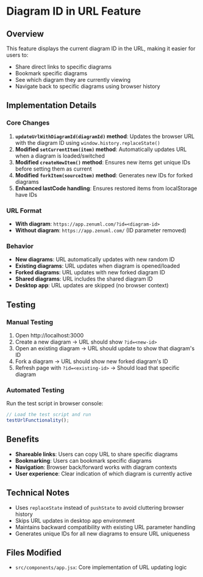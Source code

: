 # Diagram ID in URL Feature

## Overview
This feature displays the current diagram ID in the URL, making it easier for users to:
- Share direct links to specific diagrams
- Bookmark specific diagrams
- See which diagram they are currently viewing
- Navigate back to specific diagrams using browser history

## Implementation Details

### Core Changes
1. **`updateUrlWithDiagramId(diagramId)` method**: Updates the browser URL with the diagram ID using `window.history.replaceState()`
2. **Modified `setCurrentItem(item)` method**: Automatically updates URL when a diagram is loaded/switched
3. **Modified `createNewItem()` method**: Ensures new items get unique IDs before setting them as current
4. **Modified `forkItem(sourceItem)` method**: Generates new IDs for forked diagrams
5. **Enhanced lastCode handling**: Ensures restored items from localStorage have IDs

### URL Format
- **With diagram**: `https://app.zenuml.com/?id=<diagram-id>`
- **Without diagram**: `https://app.zenuml.com/` (ID parameter removed)

### Behavior
- **New diagrams**: URL automatically updates with new random ID
- **Existing diagrams**: URL updates when diagram is opened/loaded
- **Forked diagrams**: URL updates with new forked diagram ID
- **Shared diagrams**: URL includes the shared diagram ID
- **Desktop app**: URL updates are skipped (no browser context)

## Testing

### Manual Testing
1. Open http://localhost:3000
2. Create a new diagram → URL should show `?id=<new-id>`
3. Open an existing diagram → URL should update to show that diagram's ID
4. Fork a diagram → URL should show new forked diagram's ID
5. Refresh page with `?id=<existing-id>` → Should load that specific diagram

### Automated Testing
Run the test script in browser console:
```javascript
// Load the test script and run
testUrlFunctionality();
```

## Benefits
- **Shareable links**: Users can copy URL to share specific diagrams
- **Bookmarking**: Users can bookmark specific diagrams
- **Navigation**: Browser back/forward works with diagram contexts
- **User experience**: Clear indication of which diagram is currently active

## Technical Notes
- Uses `replaceState` instead of `pushState` to avoid cluttering browser history
- Skips URL updates in desktop app environment
- Maintains backward compatibility with existing URL parameter handling
- Generates unique IDs for all new diagrams to ensure URL uniqueness

## Files Modified
- `src/components/app.jsx`: Core implementation of URL updating logic
